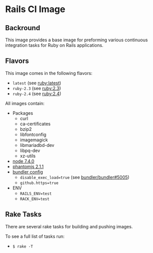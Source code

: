 # Rails CI Image

## Backround

This image provides a base image for preforming various continuous integration tasks for Ruby on Rails applications.

## Flavors

This image comes in the following flavors:

- `latest` (see [ruby:latest](https://hub.docker.com/_/ruby/))
- `ruby-2.3` (see [ruby:2.3](https://hub.docker.com/_/ruby/))
- `ruby-2.4` (see [ruby:2.4](https://hub.docker.com/_/ruby/))
  
All images contain:

- Packages
  - curl
  - ca-certificates
  - bzip2
  - libfontconfig
  - imagemagick
  - libmariadbd-dev
  - libpq-dev
  - xz-utils
- [node 7.4.0](https://github.com/nodejs/node/blob/master/doc/changelogs/CHANGELOG_V7.md#7.4.0)
- [phantomjs 2.1.1](http://phantomjs.org/)
- [bundler config](https://bundler.io/v1.13/man/bundle-config.1.html)
  - `disable_exec_load=true` (see [bundler/bundler#5005](https://github.com/bundler/bundler/issues/5005))
  - `github.https=true`
- ENV
  - `RAILS_ENV=test`
  - `RACK_ENV=test`

## Rake Tasks

There are several rake tasks for building and pushing images.

To see a full list of tasks run:

- `$ rake -T`
